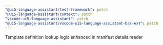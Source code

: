 ```yaml
---
"@ui5-language-assistant/test-framework": patch
"@ui5-language-assistant/context": patch
"vscode-ui5-language-assistant": patch
"@ui5-language-assistant/vscode-ui5-language-assistant-bas-ext": patch
---
```


Template definition lookup logic enhanced in manifest details reader
